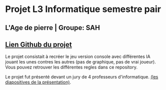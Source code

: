 # Projet L3 Informatique semestre pair

## L'Age de pierre | Groupe: SAH

## [Lien Github du projet](https://github.com/L3-Info-Miage-Universite-Cote-D-Azur/projetinfo-2019-stoneage-sah)

Le projet consistait à recréer le jeu version console avec différentes IA jouant les unes contres les autres (pas de graphique, pas de vrai joueur).
Vous pouvez retrouver les différentes regles dans ce repository.

Le projet fut présenté devant un jury de 4 professeurs d'informatique. [(les diapositives de la présentation)]().
